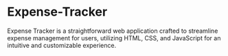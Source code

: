 # Expense-Tracker
Expense Tracker is a straightforward web application crafted to streamline expense management for users, utilizing HTML, CSS, and JavaScript for an intuitive and customizable experience.
